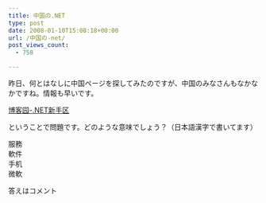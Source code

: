 ```yaml
---
title: 中国の.NET
type: post
date: 2008-01-10T15:08:18+00:00
url: /中国の-net/
post_views_count:
  - 758

---
```

昨日、何とはなしに中国ページを探してみたのですが、中国のみなさんもなかなかですね。情報も早いです。

[博客园-.NET新手区][1] 

ということで問題です。どのような意味でしょう？（日本語漢字で書いてます）

服務  
軟件  
手机  
微軟

答えはコメント

 [1]: http://www.cnblogs.com/beginner/